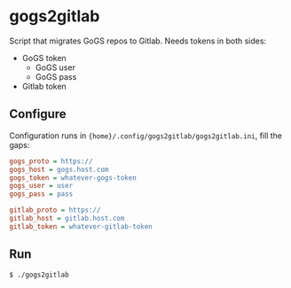 # gogs2gitlab

Script that migrates GoGS repos to Gitlab. Needs tokens in both sides:

- GoGS token
  - GoGS user
  - GoGS pass
- Gitlab token


## Configure

Configuration runs in `{home}/.config/gogs2gitlab/gogs2gitlab.ini`, fill the
gaps:

```ini
gogs_proto = https://
gogs_host = gogs.host.com
gogs_token = whatever-gogs-token
gogs_user = user
gogs_pass = pass

gitlab_proto = https://
gitlab_host = gitlab.host.com
gitlab_token = whatever-gitlab-token
```

## Run

```sh
$ ./gogs2gitlab
```
